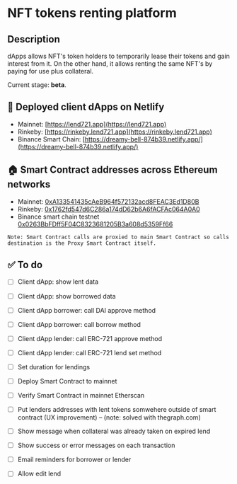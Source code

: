 # NFT tokens renting platform

##  Description

dApps allows NFT's token holders to temporarily lease their tokens and gain interest from it.
On the other hand, it allows renting the same NFT's by paying for use plus collateral.

Current stage: **beta**.

## 🏹 Deployed client dApps on Netlify
- Mainnet: [https://lend721.app](https://lend721.app)
- Rinkeby: [https://rinkeby.lend721.app](https://rinkeby.lend721.app)
- Binance Smart Chain: [https://dreamy-bell-874b39.netlify.app/](https://dreamy-bell-874b39.netlify.app/)

## 🏠 Smart Contract addresses across Ethereum networks
- Mainnet: [0xA133541435cAeB964f572132acd8FEAC3Ed1D80B](https://etherscan.io/address/0xA133541435cAeB964f572132acd8FEAC3Ed1D80B)
- Rinkeby: [0x1762fd547d6C286a174dD62b6A6fACFAc064A0A0](https://rinkeby.etherscan.io/address/0x1762fd547d6C286a174dD62b6A6fACFAc064A0A0)
- Binance smart chain testnet [0x0263BbFDff5F04C8323681205B3a608d5359Ff66](https://testnet.bscscan.com/address/0x0263BbFDff5F04C8323681205B3a608d5359Ff66)

```
Note: Smart Contract calls are proxied to main Smart Contract so calls destination is the Proxy Smart Contract itself.
```

## ✅ To do
- [ ] Client dApp: show lent data
- [ ] Client dApp: show borrowed data
- [ ] Client dApp borrower: call DAI approve method
- [ ] Client dApp borrower: call borrow method
- [ ] Client dApp lender: call ERC-721 approve method
- [ ] Client dApp lender: call ERC-721 lend set method
- [ ] Set duration for lendings
- [ ] Deploy Smart Contract to mainnet
- [ ] Verify Smart Contract in mainnet Etherscan
- [ ] Put lenders addresses with lent tokens somwehere outside of smart contract (UX improvement) – (note: solved with thegraph.com)
- [ ] Show message when collateral was already taken on expired lend
- [ ] Show success or error messages on each transaction
- [ ] Email reminders for borrower or lender
- [ ] Allow edit lend




